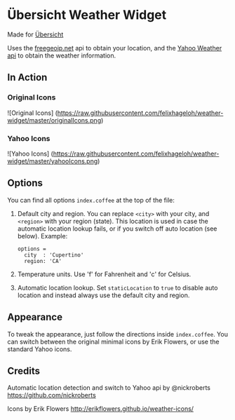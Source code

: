 # Übersicht Weather Widget

Made for [Übersicht](http://tracesof.net/uebersicht/)

Uses the [freegeoip.net](http://freegeoip.net/ "freegeoip.net") api to obtain your location, and the [Yahoo Weather api](https://developer.yahoo.com/weather// "Yahoo Weather api") to obtain the weather information.

## In Action

### Original Icons
![Original Icons]
(https://raw.githubusercontent.com/felixhageloh/weather-widget/master/originalIcons.png)

### Yahoo Icons
![Yahoo Icons]
(https://raw.githubusercontent.com/felixhageloh/weather-widget/master/yahooIcons.png)

## Options

You can find all options `index.coffee` at the top of the file:

1. Default city and region. You can replace `<city>` with your city, and `<region>` with your region (state). This location is used in case the automatic location lookup fails, or if you switch off auto location (see below). Example:

    ```
    options =
      city  : 'Cupertino'
      region: 'CA'
    ```

2. Temperature units. Use 'f' for Fahrenheit and 'c' for Celsius.

3. Automatic location lookup. Set `staticLocation` to `true` to disable auto location and instead always use the default city and region.

## Appearance

To tweak the appearance, just follow the directions inside `index.coffee`. You can switch between the original minimal icons by Erik Flowers, or use the standard Yahoo icons.

## Credits

Automatic location detection and switch to Yahoo api by @nickroberts
https://github.com/nickroberts

Icons by Erik Flowers
http://erikflowers.github.io/weather-icons/

